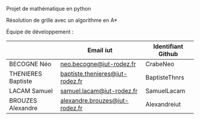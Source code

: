 Projet de mathématique en python 

Résolution de grille avec un algorithme en A*

Équipe de développement :

|             | Email iut     | Identifiant Github | 
|-------------|---------------|---------------|
| BECOGNE Néo | neo.becogne@iut-rodez.fr | CrabeNeo |
| THENIERES Baptiste | baptiste.thenieres@iut-rodez.fr | BaptisteThnrs |
| LACAM Samuel | samuel.lacam@iut-rodez.fr | SamuelLacam |
| BROUZES Alexandre   | alexandre.brouzes@iut-rodez.fr | Alexandreiut  | 


